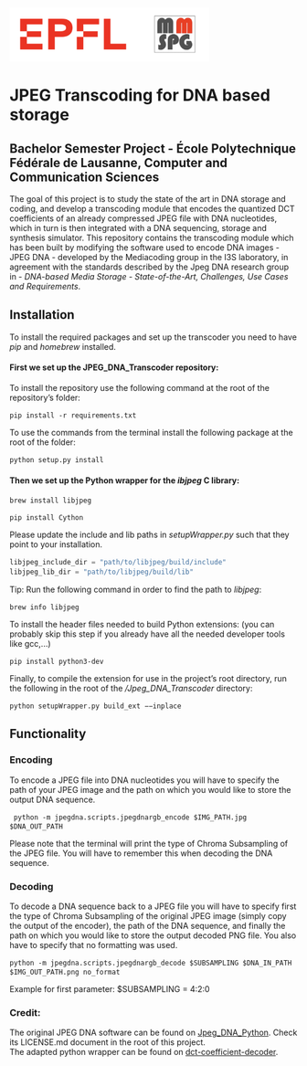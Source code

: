 <p float="left">
<img src="./img/logos/logos.png" width="350">
</p>

# JPEG Transcoding for DNA based storage 
## Bachelor Semester Project - École Polytechnique Fédérale de Lausanne, Computer and Communication Sciences

The goal of this project is to study the state of the art in DNA storage and coding, and develop a transcoding module that encodes the quantized DCT coefficients of an already compressed JPEG file with DNA nucleotides, which in turn is then integrated with a DNA sequencing, storage and synthesis simulator. 
This repository contains the transcoding module which has been built by modifying the software used to encode DNA images - JPEG DNA - developed by the Mediacoding group in the I3S laboratory, in agreement with the standards described by the Jpeg DNA research group in - *DNA-based Media Storage - State-of-the-Art, Challenges, Use Cases and Requirements*. 

## Installation
To install the required packages and set up the transcoder you need to have *pip* and *homebrew* installed.

#### First we set up the JPEG_DNA_Transcoder repository:
To install the repository use the following command at the root of the repository’s folder:
```
pip install -r requirements.txt
```
To use the commands from the terminal install the following package at the root of the folder: 
```
python setup.py install
```
#### Then we set up the Python wrapper for the *ibjpeg* C library:
```
brew install libjpeg
```
```
pip install Cython
```
Please update the include and lib paths in *setupWrapper.py* such that they point to your installation. 
```python
libjpeg_include_dir = "path/to/libjpeg/build/include"
libjpeg_lib_dir = "path/to/libjpeg/build/lib"
```
Tip: Run the following command in order to find the path to *libjpeg*:
```
brew info libjpeg
```
To install the header files needed to build Python extensions: (you can probably skip this step if you already have all the needed developer tools like gcc,...)
```
pip install python3-dev
```
Finally, to compile the extension for use in the project’s root directory, run the following in the
root of the */Jpeg_DNA_Transcoder* directory: 
```
python setupWrapper.py build_ext −−inplace
```

## Functionality
### Encoding
To encode a JPEG file into DNA nucleotides you will have to specify the path of your JPEG image and the path on which you would like to store the output DNA sequence.
```
 python -m jpegdna.scripts.jpegdnargb_encode $IMG_PATH.jpg $DNA_OUT_PATH
 ```
 Please note that the terminal will print the type of Chroma Subsampling of the JPEG file. You will have to remember this when decoding the DNA sequence.
 
 ### Decoding
To decode a DNA sequence back to a JPEG file you will have to specify first the type of Chroma Subsampling of the original JPEG image (simply copy the output of the encoder), the path of the DNA sequence, and finally the path on which you would like to store the output decoded PNG file. You also have to specify that no formatting was used.
 ```
 python -m jpegdna.scripts.jpegdnargb_decode $SUBSAMPLING $DNA_IN_PATH $IMG_OUT_PATH.png no_format
```
Example for first parameter: $SUBSAMPLING = 4:2:0

### Credit:
The original JPEG DNA software can be found on [Jpeg_DNA_Python](https://github.com/jpegdna-mediacoding/Jpeg_DNA_Python). Check its LICENSE.md document in the root of this project. <br>
The adapted python wrapper can be found on [dct-coefficient-decoder](https://github.com/btlorch/dct-coefficient-decoder).